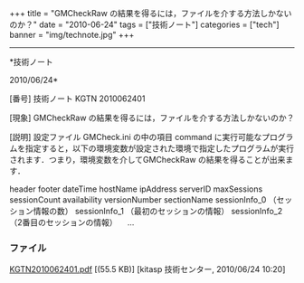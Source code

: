 ﻿+++
title = "GMCheckRaw の結果を得るには，ファイルを介する方法しかないのか？"
date = "2010-06-24"
tags = ["技術ノート"]
categories = ["tech"]
banner = "img/technote.jpg"
+++

-----------------------------------------------------------------------------------------------------------------------------

*技術ノート

2010/06/24*


[番号]
技術ノート KGTN 2010062401

[現象]
GMCheckRaw の結果を得るには，ファイルを介する方法しかないのか？

[説明]
設定ファイル GMCheck.ini の中の項目 command
に実行可能なプログラムを指定すると，以下の環境変数が設定された環境で指定したプログラムが実行されます．つまり，環境変数を介してGMCheckRaw
の結果を得ることが出来ます．

header
footer
dateTime
hostName
ipAddress
serverID
maxSessions
sessionCount
availability
versionNumber
sectionName
sessionInfo_0 （セッション情報の数）
sessionInfo_1 （最初のセッションの情報）
sessionInfo_2 （2番目のセッションの情報）
　...


### ファイル

 
 


[KGTN2010062401.pdf](http://techreport.kitasp.net/attachments/download/209/KGTN2010062401.pdf)
 [(55.5 KB)] [kitasp 技術センター, 2010/06/24
10:20]


 


 


